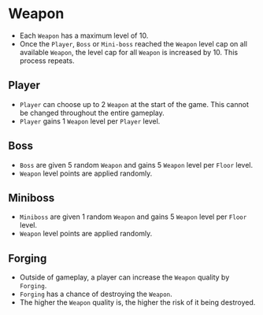 # Weapon

- Each `Weapon` has a maximum level of 10.
- Once the `Player`, `Boss` or `Mini-boss` reached the `Weapon` level cap on all available `Weapon`, the level cap for all `Weapon` is increased by 10. This process repeats.

## Player

- `Player` can choose up to 2 `Weapon` at the start of the game. This cannot be changed throughout the entire gameplay.
- `Player` gains 1 `Weapon` level per `Player` level.

## Boss

- `Boss` are given 5 random `Weapon` and gains 5 `Weapon` level per `Floor` level.
- `Weapon` level points are applied randomly.

## Miniboss

- `Miniboss` are given 1 random `Weapon` and gains 5 `Weapon` level per `Floor` level.
- `Weapon` level points are applied randomly.

## Forging

- Outside of gameplay, a player can increase the `Weapon` quality by `Forging`.
- `Forging` has a chance of destroying the `Weapon`.
- The higher the `Weapon` quality is, the higher the risk of it being destroyed.
